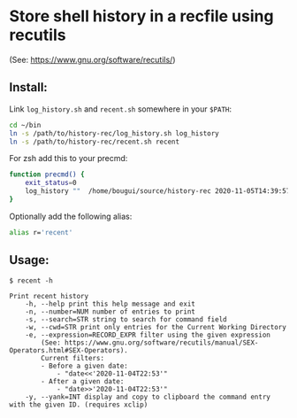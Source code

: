 # Store shell history in a recfile using recutils
(See: https://www.gnu.org/software/recutils/)

## Install:
Link `log_history.sh` and `recent.sh` somewhere in your `$PATH`:

```bash
cd ~/bin
ln -s /path/to/history-rec/log_history.sh log_history
ln -s /path/to/history-rec/recent.sh recent
```

For zsh add this to your precmd:

```bash
function precmd() {
    exit_status=0
    log_history ""  /home/bougui/source/history-rec 2020-11-05T14:39:57+01:00
}
```

Optionally add the following alias:

```bash
alias r='recent'
```

## Usage:
```
$ recent -h

Print recent history
    -h, --help print this help message and exit
    -n, --number=NUM number of entries to print
    -s, --search=STR string to search for command field
    -w, --cwd=STR print only entries for the Current Working Directory
    -e, --expression=RECORD_EXPR filter using the given expression
        (See: https://www.gnu.org/software/recutils/manual/SEX-Operators.html#SEX-Operators).
        Current filters:
        - Before a given date:
            - "date<<'2020-11-04T22:53'"
        - After a given date:
            - "date>>'2020-11-04T22:53'"
    -y, --yank=INT display and copy to clipboard the command entry with the given ID. (requires xclip)
```
